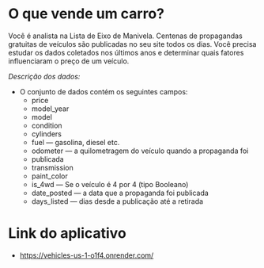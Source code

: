 # O que vende um carro?

Você é analista na Lista de Eixo de Manivela. Centenas de propagandas gratuitas de veículos são publicadas no seu site todos os dias. Você precisa estudar os dados coletados nos últimos anos e determinar quais fatores influenciaram o preço de um veículo.

*Descrição dos dados:*
- O conjunto de dados contém os seguintes campos:
    - price
    - model_year
    - model
    - condition
    - cylinders
    - fuel — gasolina, diesel etc.
    - odometer — a quilometragem do veículo quando a propaganda foi
    - publicada
    - transmission
    - paint_color
    - is_4wd — Se o veículo é 4 por 4 (tipo Booleano)
    - date_posted — a data que a propaganda foi publicada
    - days_listed — dias desde a publicação até a retirada


# **Link do aplicativo**
- https://vehicles-us-1-o1f4.onrender.com/
